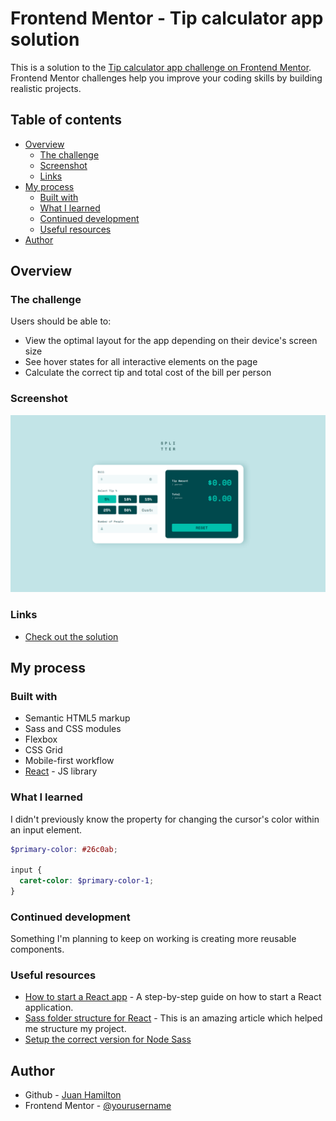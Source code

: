 # Frontend Mentor - Tip calculator app solution

This is a solution to the [Tip calculator app challenge on Frontend Mentor](https://www.frontendmentor.io/challenges/tip-calculator-app-ugJNGbJUX). Frontend Mentor challenges help you improve your coding skills by building realistic projects.

## Table of contents

- [Overview](#overview)
  - [The challenge](#the-challenge)
  - [Screenshot](#screenshot)
  - [Links](#links)
- [My process](#my-process)
  - [Built with](#built-with)
  - [What I learned](#what-i-learned)
  - [Continued development](#continued-development)
  - [Useful resources](#useful-resources)
- [Author](#author)

## Overview

### The challenge

Users should be able to:

- View the optimal layout for the app depending on their device's screen size
- See hover states for all interactive elements on the page
- Calculate the correct tip and total cost of the bill per person

### Screenshot

![Tip calculator preview](./src/images/tip-calculator-preview.png)

### Links

- [Check out the solution](https://hamilton-i7.github.io/tip-calculator-react/)

## My process

### Built with

- Semantic HTML5 markup
- Sass and CSS modules
- Flexbox
- CSS Grid
- Mobile-first workflow
- [React](https://reactjs.org/) - JS library

### What I learned

I didn't previously know the property for changing the cursor's color within an input element.

```scss
$primary-color: #26c0ab;

input {
  caret-color: $primary-color-1;
}
```

### Continued development

Something I'm planning to keep on working is creating more reusable components.

### Useful resources

- [How to start a React app](https://reactjs.org/docs/create-a-new-react-app.html) - A step-by-step guide on how to start a React application.
- [Sass folder structure for React](https://dev.to/gedalyakrycer/ohsnap-sass-folder-structure-for-react-483e) - This is an amazing article which helped me structure my project.
- [Setup the correct version for Node Sass](https://stackoverflow.com/questions/64625050/error-node-sass-version-5-0-0-is-incompatible-with-4-0-0)

## Author

- Github - [Juan Hamilton](https://github.com/hamilton-i7)
- Frontend Mentor - [@yourusername](https://www.frontendmentor.io/profile/hamilton-i7)
